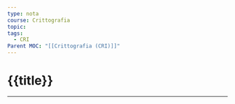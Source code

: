 ```yaml
---
type: nota
course: Crittografia
topic: 
tags:
  - CRI
Parent MOC: "[[Crittografia (CRI)]]"
---
```


# {{title}}
---